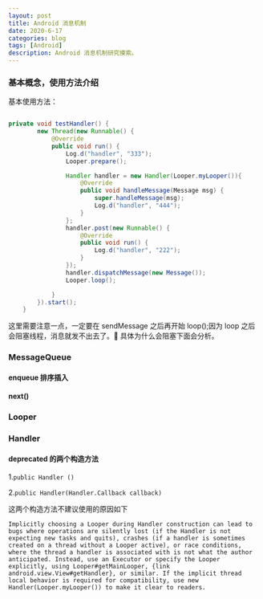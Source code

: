 ```yaml
---
layout: post
title: Android 消息机制
date: 2020-6-17
categories: blog
tags: [Android]
description: Android 消息机制研究摸索。
---
```


### 基本概念，使用方法介绍

基本使用方法：

```java

private void testHandler() {
		new Thread(new Runnable() {
			@Override
			public void run() {
				Log.d("handler", "333");
				Looper.prepare();

				Handler handler = new Handler(Looper.myLooper()){
					@Override
					public void handleMessage(Message msg) {
						super.handleMessage(msg);
						Log.d("handler", "444");
					}
				};
				handler.post(new Runnable() {
					@Override
					public void run() {
						Log.d("handler", "222");
					}
				});
				handler.dispatchMessage(new Message());
				Looper.loop();

			}
		}).start();
	}

```

这里需要注意一点，一定要在 sendMessage 之后再开始 loop();因为 loop 之后会阻塞线程，消息就发不出去了。 具体为什么会阻塞下面会分析。

### MessageQueue

#### enqueue 排序插入

#### next()

### Looper

### Handler

#### deprecated 的两个构造方法

1.`public Handler ()`

2.`public Handler(Handler.Callback callback)`

这两个构造方法不建议使用的原因如下

```
Implicitly choosing a Looper during Handler construction can lead to bugs where operations are silently lost (if the Handler is not expecting new tasks and quits), crashes (if a handler is sometimes created on a thread without a Looper active), or race conditions, where the thread a handler is associated with is not what the author anticipated. Instead, use an Executor or specify the Looper explicitly, using Looper#getMainLooper, {link android.view.View#getHandler}, or similar. If the implicit thread local behavior is required for compatibility, use new Handler(Looper.myLooper()) to make it clear to readers.

```
